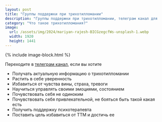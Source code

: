 ```yaml
---
layout: post
title: "Группы поддержки при трихотилломании"
description: "Группы поддержки при трихотилломании, телеграм канал для страдающих трихотилломанией"
category: "Что такое трихотилломания?"
image:
  url: /assets/img/2024/mariyan-rajesh-BICGzegcfWs-unsplash-1.webp
  width: 1920
  height: 1441
---
```


{% include image-block.html %}

Переходите в <a href="https://t.me/ttm_help_ru" rel="nofollow">телеграм канал</a>, если вы хотите

- Получать актуальную информацию о трихотилломании
- Растить в себе уверенность
- Избавиться от чувства вины, страха, тревоги
- Научиться управлять своими эмоциями, состоянием
- Почувствовать себя не одиноким
- Почувствовать себя привлекательной, не бояться быть такой какая есть
- Получить поддержку психотерапевта
- Поставить цель избавиться от ТТМ и достичь ее
